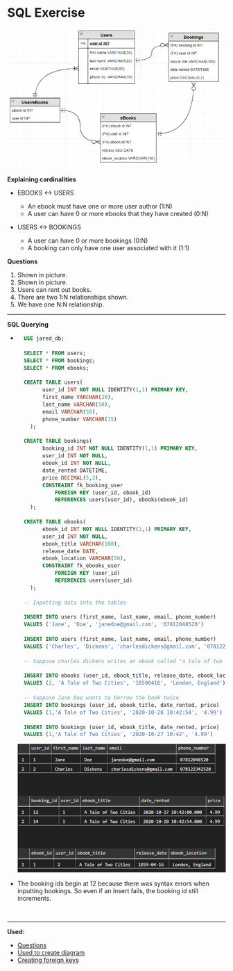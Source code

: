 # SQL Exercise

![](images/ex_erd.png)

**Explaining cardinalities**
- EBOOKS <-> USERS
    - An ebook must have one or more user author (1:N)
    - A user can have 0 or more ebooks that they have created (0:N)

- USERS <-> BOOKINGS
    - A user can have 0 or more bookings (0:N)
    - A booking can only have one user associated with it (1:1)



**Questions**
1. Shown in picture.
2. Shown in picture.
3. Users can rent out books.
4. There are two 1:N relationships shown.
5. We have one N:N relationship.

---
**SQL Querying**
- ```sql
    USE jared_db;

    SELECT * FROM users;
    SELECT * FROM bookings;
    SELECT * FROM ebooks;

    CREATE TABLE users(
          user_id INT NOT NULL IDENTITY(1,1) PRIMARY KEY,
          first_name VARCHAR(20),
          last_name VARCHAR(50),
          email VARCHAR(50),
          phone_number VARCHAR(15)
      );
    
    CREATE TABLE bookings(
          booking_id INT NOT NULL IDENTITY(1,1) PRIMARY KEY,
          user_id INT NOT NULL,
          ebook_id INT NOT NULL,
          date_rented DATETIME,
          price DECIMAL(5,2),
          CONSTRAINT fk_booking_user
              FOREIGN KEY (user_id, ebook_id)
              REFERENCES users(user_id), ebooks(ebook_id)
      );

    CREATE TABLE ebooks(
          ebook_id INT NOT NULL IDENTITY(1,1) PRIMARY KEY,
          user_id INT NOT NULL,
          ebook_title VARCHAR(100),
          release_date DATE,
          ebook_location VARCHAR(50),
          CONSTRAINT fk_ebooks_user
              FOREIGN KEY (user_id)
              REFERENCES users(user_id)
      );

    -- Inputting data into the tables

    INSERT INTO users (first_name, last_name, email, phone_number)
    VALUES ('Jane', 'Doe', 'janedoe@gmail.com', '07812048520')

    INSERT INTO users (first_name, last_name, email, phone_number)
    VALUES ('Charles', 'Dickens', 'charlesdickens@gmail.com', '078122342520')

    -- Suppose charles dickens writes an ebook called "a tale of two cities"

    INSERT INTO ebooks (user_id, ebook_title, release_date, ebook_location)
    VALUES (2, 'A Tale of Two Cities', '18590416', 'London, England')

    -- Suppose Jane Doe wants to borrow the book twice
    INSERT INTO bookings (user_id, ebook_title, date_rented, price)
    VALUES (1,'A Tale of Two Cities', '2020-10-20 10:42:54', '4.99') 

    INSERT INTO bookings (user_id, ebook_title, date_rented, price)
    VALUES (1,'A Tale of Two Cities', '2020-10-27 10:42', '4.99')
    ```


    
    ![](images/db1.png)


- The booking ids begin at 12 because there was syntax errors when inputting bookings. So even if an insert fails, the booking id still increments.

<br>

---
**Used:**
- [Questions](https://github.com/Filipe-p/sql/blob/master/README.md)
- [Used to create diagram](https://www.diagrameditor.com/)
- [Creating foreign keys](https://www.techonthenet.com/sql_server/foreign_keys/foreign_keys.php)